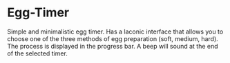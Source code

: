 # Egg-Timer

Simple and minimalistic egg timer. Has a laconic interface that allows you to choose one of the three methods of egg preparation (soft, medium, hard). The process is displayed in the progress bar. A beep will sound at the end of the selected timer.
